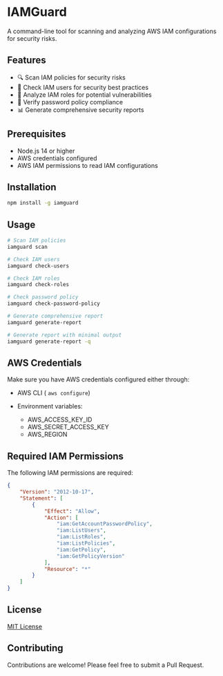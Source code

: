 # IAMGuard

A command-line tool for scanning and analyzing AWS IAM configurations for security risks.

## Features

- 🔍 Scan IAM policies for security risks
- 👥 Check IAM users for security best practices
- 🔐 Analyze IAM roles for potential vulnerabilities
- 🔑 Verify password policy compliance
- 📊 Generate comprehensive security reports

## Prerequisites

- Node.js 14 or higher
- AWS credentials configured
- AWS IAM permissions to read IAM configurations

## Installation

```bash
npm install -g iamguard
```

## Usage



```bash
# Scan IAM policies
iamguard scan

# Check IAM users
iamguard check-users

# Check IAM roles
iamguard check-roles

# Check password policy
iamguard check-password-policy

# Generate comprehensive report
iamguard generate-report

# Generate report with minimal output
iamguard generate-report -q
```

## AWS Credentials

Make sure you have AWS credentials configured either through:

- AWS CLI ( `aws configure`)

- Environment variables:

   - AWS_ACCESS_KEY_ID
   - AWS_SECRET_ACCESS_KEY
   - AWS_REGION

## Required IAM Permissions

The following IAM permissions are required:

```json
{
    "Version": "2012-10-17",
    "Statement": [
        {
            "Effect": "Allow",
            "Action": [
                "iam:GetAccountPasswordPolicy",
                "iam:ListUsers",
                "iam:ListRoles",
                "iam:ListPolicies",
                "iam:GetPolicy",
                "iam:GetPolicyVersion"
            ],
            "Resource": "*"
        }
    ]
}
```

##  License

[MIT License](./LICENSE)

## Contributing

Contributions are welcome! Please feel free to submit a Pull Request.